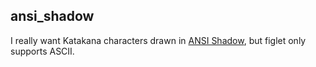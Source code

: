 ## ansi_shadow

I really want Katakana characters drawn in [ANSI Shadow](https://github.com/xero/figlet-fonts/blob/master/Examples.md), but figlet only supports ASCII.

